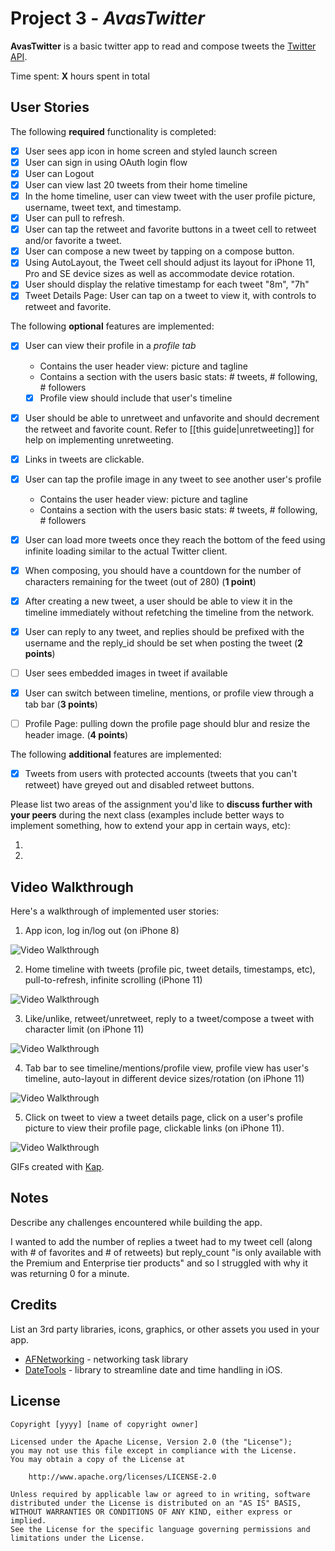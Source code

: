 # Project 3 - *AvasTwitter*

**AvasTwitter** is a basic twitter app to read and compose tweets the [Twitter API](https://apps.twitter.com/).

Time spent: **X** hours spent in total

## User Stories

The following **required** functionality is completed:

- [X] User sees app icon in home screen and styled launch screen
- [X] User can sign in using OAuth login flow
- [X] User can Logout
- [X] User can view last 20 tweets from their home timeline
- [X] In the home timeline, user can view tweet with the user profile picture, username, tweet text, and timestamp.
- [X] User can pull to refresh.
- [X] User can tap the retweet and favorite buttons in a tweet cell to retweet and/or favorite a tweet.
- [X] User can compose a new tweet by tapping on a compose button.
- [X] Using AutoLayout, the Tweet cell should adjust its layout for iPhone 11, Pro and SE device sizes as well as accommodate device rotation.
- [X] User should display the relative timestamp for each tweet "8m", "7h"
- [X] Tweet Details Page: User can tap on a tweet to view it, with controls to retweet and favorite.

The following **optional** features are implemented:

- [X] User can view their profile in a *profile tab*
  - Contains the user header view: picture and tagline
  - Contains a section with the users basic stats: # tweets, # following, # followers
  - [X] Profile view should include that user's timeline
- [X] User should be able to unretweet and unfavorite and should decrement the retweet and favorite count. Refer to [[this guide|unretweeting]] for help on implementing unretweeting.
- [X] Links in tweets are clickable.
- [X] User can tap the profile image in any tweet to see another user's profile
  - Contains the user header view: picture and tagline
  - Contains a section with the users basic stats: # tweets, # following, # followers
- [X] User can load more tweets once they reach the bottom of the feed using infinite loading similar to the actual Twitter client.
- [X] When composing, you should have a countdown for the number of characters remaining for the tweet (out of 280) (**1 point**)
- [X] After creating a new tweet, a user should be able to view it in the timeline immediately without refetching the timeline from the network.
- [X] User can reply to any tweet, and replies should be prefixed with the username and the reply_id should be set when posting the tweet (**2 points**)
- [ ] User sees embedded images in tweet if available
- [X] User can switch between timeline, mentions, or profile view through a tab bar (**3 points**)
- [ ] Profile Page: pulling down the profile page should blur and resize the header image. (**4 points**)


The following **additional** features are implemented:

- [X] Tweets from users with protected accounts (tweets that you can't retweet) have greyed out and disabled retweet buttons.

Please list two areas of the assignment you'd like to **discuss further with your peers** during the next class (examples include better ways to implement something, how to extend your app in certain ways, etc):

1.
2.

## Video Walkthrough

Here's a walkthrough of implemented user stories:

1. App icon, log in/log out (on iPhone 8)

<img src='https://github.com/ava-cr/FBUTwitter/blob/main/gifs/twitter1.gif' title='Video Walkthrough 1' width='' alt='Video Walkthrough' />

2. Home timeline with tweets (profile pic, tweet details, timestamps, etc), pull-to-refresh, infinite scrolling (iPhone 11)

<img src='https://github.com/ava-cr/FBUTwitter/blob/main/gifs/twitter2.gif' title='Video Walkthrough 2' width='' alt='Video Walkthrough' />

3. Like/unlike, retweet/unretweet, reply to a tweet/compose a tweet with character limit (on iPhone 11)

<img src='https://github.com/ava-cr/FBUTwitter/blob/main/gifs/twitter3.gif' title='Video Walkthrough 3' width='' alt='Video Walkthrough' />

4.  Tab bar to see timeline/mentions/profile view, profile view has user's timeline, auto-layout in different device sizes/rotation (on iPhone 11)

<img src='https://github.com/ava-cr/FBUTwitter/blob/main/gifs/twitter4.gif' title='Video Walkthrough 4' width='' alt='Video Walkthrough' />

5.  Click on tweet to view a tweet details page, click on a user's profile picture to view their profile page, clickable links (on iPhone 11).

<img src='https://github.com/ava-cr/FBUTwitter/blob/main/gifs/twitter5.gif' title='Video Walkthrough 5' width='' alt='Video Walkthrough' />

GIFs created with [Kap](https://getkap.co/).

## Notes

Describe any challenges encountered while building the app.

I wanted to add the number of replies a tweet had to my tweet cell (along with # of favorites and # of retweets) but reply_count "is only available with the Premium and Enterprise tier products" and so I struggled with why it was returning 0 for a minute.

## Credits

List an 3rd party libraries, icons, graphics, or other assets you used in your app.

- [AFNetworking](https://github.com/AFNetworking/AFNetworking) - networking task library
- 
    [DateTools](https://github.com/MatthewYork/DateTools#time-ago) - library to streamline date and time handling in iOS.

## License

    Copyright [yyyy] [name of copyright owner]

    Licensed under the Apache License, Version 2.0 (the "License");
    you may not use this file except in compliance with the License.
    You may obtain a copy of the License at

        http://www.apache.org/licenses/LICENSE-2.0

    Unless required by applicable law or agreed to in writing, software
    distributed under the License is distributed on an "AS IS" BASIS,
    WITHOUT WARRANTIES OR CONDITIONS OF ANY KIND, either express or implied.
    See the License for the specific language governing permissions and
    limitations under the License.
